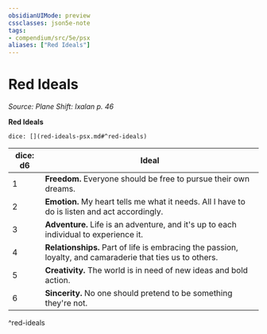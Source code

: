 ```yaml
---
obsidianUIMode: preview
cssclasses: json5e-note
tags:
- compendium/src/5e/psx
aliases: ["Red Ideals"]
---
```

# Red Ideals
*Source: Plane Shift: Ixalan p. 46* 

**Red Ideals**

`dice: [](red-ideals-psx.md#^red-ideals)`

| dice: d6 | Ideal |
|----------|-------|
| 1 | **Freedom.** Everyone should be free to pursue their own dreams. |
| 2 | **Emotion.** My heart tells me what it needs. All I have to do is listen and act accordingly. |
| 3 | **Adventure.** Life is an adventure, and it's up to each individual to experience it. |
| 4 | **Relationships.** Part of life is embracing the passion, loyalty, and camaraderie that ties us to others. |
| 5 | **Creativity.** The world is in need of new ideas and bold action. |
| 6 | **Sincerity.** No one should pretend to be something they're not. |
^red-ideals